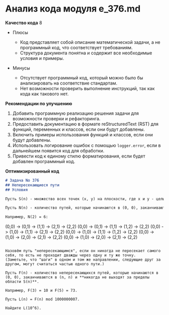 # Анализ кода модуля e_376.md

**Качество кода**
8
- Плюсы
    - Код представляет собой описание математической задачи, а не программный код, что соответствует требованиям.
    - Структура документа понятна и содержит все необходимые условия и примеры.

- Минусы
    - Отсутствует программный код, который можно было бы анализировать на соответствие стандартам.
    - Нет возможности проверить выполнение инструкций, так как кода как такового нет.

**Рекомендации по улучшению**
1.  Добавить программную реализацию решения задачи для возможности проверки и рефакторинга.
2.  Предоставить документацию в формате reStructuredText (RST) для функций, переменных и классов, если они будут добавлены.
3.  Включить примеры использования функций и классов, если они будут добавлены.
4.  Использовать логирование ошибок с помощью `logger.error`, если в дальнейшем появится код для обработки.
5.  Привести код к единому стилю форматирования, если будет добавлен программный код.

**Оптимизированный код**
```markdown
# Задача No 376
## Непересекающиеся пути
## Условия

Пусть S(n) - множество всех точек (x, y) на плоскости, где x и y - целые числа, удовлетворяющие условию 0 ≤ x, y ≤ n.

Пусть N(n) - количество путей, которые начинаются в (0, 0), заканчиваются в (n, n), не имеют самопересечений, и состоят из отдельных шагов вправо или вверх.

Например, N(2) = 6:

```
  (0,0) -> (0,1) -> (1,1) -> (2,1) -> (2,2)
  (0,0) -> (0,1) -> (1,1) -> (1,2) -> (2,2)
  (0,0) -> (1,0) -> (1,1) -> (2,1) -> (2,2)
  (0,0) -> (1,0) -> (1,1) -> (1,2) -> (2,2)
  (0,0) -> (1,0) -> (2,0) -> (2,1) -> (2,2)
  (0,0) -> (1,0) -> (2,0) -> (2,1) -> (2,2)
```

Назовём путь "непересекающимся", если он никогда не пересекает самого себя, то есть не проходит дважды через одну и ту же точку.
(Заметьте, что "шаги" в одном и том же направлении, следующие друг за другом, могут считаться частью одного пути.)

Пусть F(n) - количество непересекающихся путей, которые начинаются в (0, 0), заканчиваются в (n, n) и **никогда не выходят за пределы области S(n)**.

Например, F(3) = 10 и F(5) = 73.

Пусть L(n) = F(n) mod 1000000007.

Найдите L(10^6).
```